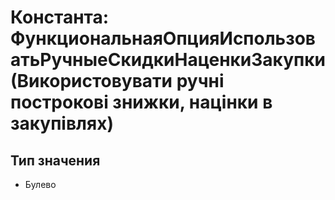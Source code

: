 ﻿# Константа: ФункциональнаяОпцияИспользоватьРучныеСкидкиНаценкиЗакупки (Використовувати ручні построкові знижки, націнки в закупівлях)

## Тип значения

- Булево

